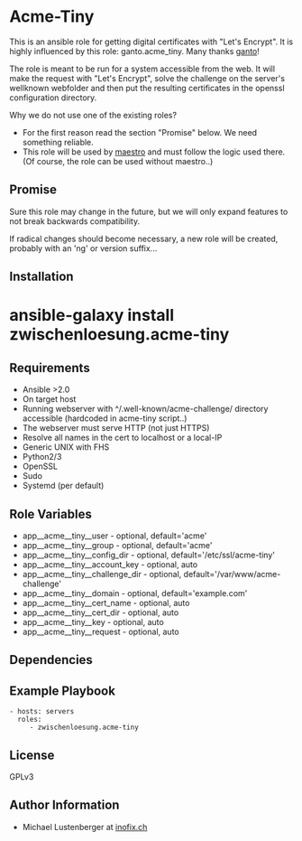 Acme-Tiny
=========

This is an ansible role for getting digital certificates with "Let's Encrypt". It is highly influenced by this role: ganto.acme\_tiny. Many thanks [ganto](https://linuxmonk.ch/)!

The role is meant to be run for a system accessible from the web. It will make the request with "Let's Encrypt", solve the challenge on the server's wellknown webfolder and then put the resulting certificates in the openssl configuration directory.

Why we do not use one of the existing roles?

* For the first reason read the section "Promise" below. We need something reliable.
* This role will be used by [maestro](https://github.com/inofix/maestro) and must follow the logic used there. (Of course, the role can be used without maestro..)

Promise
-------

Sure this role may change in the future, but we will only expand features to not break backwards compatibility.

If radical changes should become necessary, a new role will be created, probably with an 'ng' or version suffix...

Installation
------------

 # ansible-galaxy install zwischenloesung.acme-tiny

Requirements
------------

* Ansible >2.0
* On target host
 * Running webserver with ^/.well-known/acme-challenge/ directory accessible (hardcoded in acme-tiny script..)
 * The webserver must serve HTTP (not just HTTPS)
 * Resolve all names in the cert to localhost or a local-IP
 * Generic UNIX with FHS
 * Python2/3
 * OpenSSL
 * Sudo
 * Systemd (per default)

Role Variables
--------------

* app\_\_acme\_\_tiny\_\_user - optional, default='acme'
* app\_\_acme\_\_tiny\_\_group - optional, default='acme'
* app\_\_acme\_\_tiny\_\_config\_dir - optional, default='/etc/ssl/acme-tiny'
* app\_\_acme\_\_tiny\_\_account\_key - optional, auto
* app\_\_acme\_\_tiny\_\_challenge\_dir - optional, default='/var/www/acme-challenge'
* app\_\_acme\_\_tiny\_\_domain - optional, default='example.com'
* app\_\_acme\_\_tiny\_\_cert\_name - optional, auto
* app\_\_acme\_\_tiny\_\_cert\_dir - optional, auto
* app\_\_acme\_\_tiny\_\_key - optional, auto
* app\_\_acme\_\_tiny\_\_request - optional, auto

Dependencies
------------

Example Playbook
----------------

    - hosts: servers
      roles:
         - zwischenloesung.acme-tiny

License
-------

GPLv3

Author Information
------------------

* Michael Lustenberger at [inofix.ch](http://www.inofix.ch)
